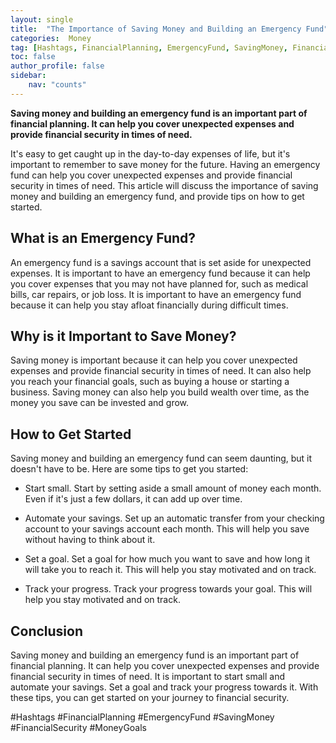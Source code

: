 ```yaml
---
layout: single
title:  "The Importance of Saving Money and Building an Emergency Fund"
categories:  Money
tag: [Hashtags, FinancialPlanning, EmergencyFund, SavingMoney, FinancialSecurity, MoneyGoals, ]
toc: false
author_profile: false
sidebar:
    nav: "counts"
---
```

    
**Saving money and building an emergency fund is an important part of financial planning. It can help you cover unexpected expenses and provide financial security in times of need.**

It's easy to get caught up in the day-to-day expenses of life, but it's important to remember to save money for the future. Having an emergency fund can help you cover unexpected expenses and provide financial security in times of need. This article will discuss the importance of saving money and building an emergency fund, and provide tips on how to get started.

## What is an Emergency Fund?

An emergency fund is a savings account that is set aside for unexpected expenses. It is important to have an emergency fund because it can help you cover expenses that you may not have planned for, such as medical bills, car repairs, or job loss. It is important to have an emergency fund because it can help you stay afloat financially during difficult times.

## Why is it Important to Save Money?

Saving money is important because it can help you cover unexpected expenses and provide financial security in times of need. It can also help you reach your financial goals, such as buying a house or starting a business. Saving money can also help you build wealth over time, as the money you save can be invested and grow.

## How to Get Started

Saving money and building an emergency fund can seem daunting, but it doesn't have to be. Here are some tips to get you started:

- Start small. Start by setting aside a small amount of money each month. Even if it's just a few dollars, it can add up over time.

- Automate your savings. Set up an automatic transfer from your checking account to your savings account each month. This will help you save without having to think about it.

- Set a goal. Set a goal for how much you want to save and how long it will take you to reach it. This will help you stay motivated and on track.

- Track your progress. Track your progress towards your goal. This will help you stay motivated and on track.

## Conclusion

Saving money and building an emergency fund is an important part of financial planning. It can help you cover unexpected expenses and provide financial security in times of need. It is important to start small and automate your savings. Set a goal and track your progress towards it. With these tips, you can get started on your journey to financial security.

#Hashtags
#FinancialPlanning #EmergencyFund #SavingMoney #FinancialSecurity #MoneyGoals